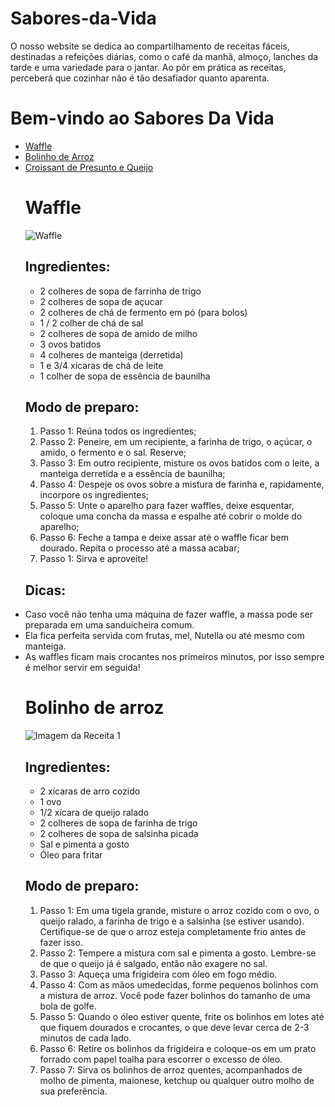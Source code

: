 # Sabores-da-Vida
O nosso website se dedica ao compartilhamento de receitas fáceis, destinadas a refeições diárias, como o café da manhã, almoço, lanches da tarde e uma variedade para o jantar. Ao pôr em prática as receitas, perceberá que cozinhar não é tão desafiador quanto aparenta.
<!DOCTYPE html>
<html>
<head>
    
</head>
<body>
    <h1>Bem-vindo ao Sabores Da Vida</h1>
    <ul>
        <li><a href="recipes/receita1.html">Waffle</a></li>
        <li><a href="recipes/receita2.html">Bolinho de Arroz</a></li>
        <li><a href="recipes/receita2.html">Croissant de Presunto e Queijo</a></li>
</body>
</html>
        
        
<html>
<head>
    
</head>
<body>
    <h1>Waffle</h1>
    <img src="../![Golden Dipt 5 lb_ Belgian Waffle Base Mix - 6_Case](https://github.com/h4ilBunny666/Sabores-da-Vida/assets/107185238/cd26437e-0e20-4852-a3aa-aaa4bf53c6ee)
.jpg" alt="Waffle">
    <h2>Ingredientes:</h2>
    <ul>
        <li>2 colheres de sopa de farrinha de trigo</li>
        <li>2 colheres de sopa de açucar</li>
        <li>2 colheres de chá de fermento em pó (para bolos)</li>
      <li>1 / 2 colher de chá de sal</li>
      <li>2 colheres de sopa de amido de milho</li>
      <li>3 ovos batidos</li>
      <li>4 colheres de manteiga (derretida)</li>
      <li>1 e 3/4 xícaras de chá de leite</li>
      <li>1 colher de sopa de essência de baunilha</li><!-- Adicione mais ingredientes conforme necessário -->
    </ul>
    <h2>Modo de preparo:</h2>
    <ol>
        <li>Passo 1: Reúna todos os ingredientes;</li>
        <li>Passo 2: Peneire, em um recipiente, a farinha de trigo, o açúcar, o amido, o fermento e o sal. Reserve;</li>
        <li>Passo 3: Em outro recipiente, misture os ovos batidos com o leite, a manteiga derretida e a essência de baunilha;
      <li>Passo 4: Despeje os ovos sobre a mistura de farinha e, rapidamente, incorpore os ingredientes;</li>
       <li>Passo 5: Unte o aparelho para fazer waffles, deixe esquentar, coloque uma concha da massa e espalhe até cobrir o molde do aparelho;</li>
       <li>Passo 6: Feche a tampa e deixe assar até o waffle ficar bem dourado. Repita o processo até a massa acabar;</li>
      <li>Passo 1: Sirva e aproveite!</li><!-- Adicione mais instruções conforme necessário -->
    </ol>
</body>
</html>
 <h2>Dicas:</h2>
 <li>Caso você não tenha uma máquina de fazer waffle, a massa pode ser preparada em uma sanduicheira comum.
 <li>Ela fica perfeita servida com frutas, mel, Nutella ou até mesmo com manteiga.
 <li>As waffles ficam mais crocantes nos primeiros minutos, por isso sempre é melhor servir em seguida!

 <!DOCTYPE html>
<html>
<head>
    
</head>
<body>
    <h1>Bolinho de arroz</h1>
 <img src="../images/receita1.jpg" alt="Imagem da Receita 1">
    <h2>Ingredientes:</h2>
    <ul>
        <li>2 xícaras de arro cozido </li>
        <li>1 ovo</li>
        <li>1/2 xícara de queijo ralado</li>
        <li>2 colheres de sopa de farinha de trigo</li>
         <li>2 colheres de sopa de salsinha picada</li>
         <li>Sal e pimenta a gosto</li>
         <li>Óleo para fritar</li>
       <!-- Adicione mais instruções conforme necessário -->
    </ul>
    <h2>Modo de preparo:</h2>
    <ol>
        <li>Passo 1: Em uma tigela grande, misture o arroz cozido com o ovo, o queijo ralado, a farinha de trigo e a salsinha (se estiver usando). Certifique-se de que o arroz esteja completamente frio antes de fazer isso.</li>
        <li>Passo 2: Tempere a mistura com sal e pimenta a gosto. Lembre-se de que o queijo já é salgado, então não exagere no sal.</li>
        <li>Passo 3: Aqueça uma frigideira com óleo em fogo médio.</li>
        <li>Passo 4: Com as mãos umedecidas, forme pequenos bolinhos com a mistura de arroz. Você pode fazer bolinhos do tamanho de uma bola de golfe.</li>
        <li>Passo 5: Quando o óleo estiver quente, frite os bolinhos em lotes até que fiquem dourados e crocantes, o que deve levar cerca de 2-3 minutos de cada lado.</li>
        <li>Passo 6: Retire os bolinhos da frigideira e coloque-os em um prato forrado com papel toalha para escorrer o excesso de óleo.</li>
        <li>Passo 7: Sirva os bolinhos de arroz quentes, acompanhados de molho de pimenta, maionese, ketchup ou qualquer outro molho de sua preferência.</li>
        <!-- Adicione mais instruções conforme necessário -->
    </ol>
</body>
</html>

